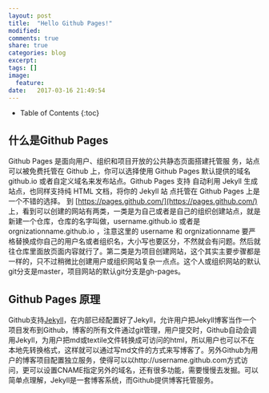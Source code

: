 ```yaml
---
layout: post
title:  "Hello Github Pages!"
modified:
comments: true
share: true
categories: blog
excerpt:
tags: []
image:
  feature:
date:   2017-03-16 21:49:54
---
```


* Table of Contents
{:toc}

## 什么是Github Pages
Github Pages 是面向用户、组织和项目开放的公共静态页面搭建托管服 务，站点可以被免费托管在 Github 上，你可以选择使用 Github Pages 默认提供的域名 github.io 或者自定义域名来发布站点。Github Pages 支持 自动利用 Jekyll 生成站点，也同样支持纯 HTML 文档，将你的 Jekyll 站 点托管在 Github Pages 上是一个不错的选择。
到 [https://pages.github.com/](https://pages.github.com/) 上，看到可以创建的网站有两类，一类是为自己或者是自己的组织创建站点，就是新建一个仓库，仓库的名字叫做，username.github.io 或者是 orgnizationname.github.io ，注意这里的 username 和 orgnizationname 要严格替换成你自己的用户名或者组织名，大小写也要区分，不然就会有问题。然后就往仓库里面放页面内容就行了。第二类是为项目创建网站，这个其实主要步骤都是一样的，只不过稍微比创建用户或组织网站复杂一点点。这个人或组织网站的默认git分支是master，项目网站的默认git分支是gh-pages。

## Github Pages 原理
Github支持[Jekyll](http://duyn.github.io/blog/welcome-to-jekyll/)，在内部已经配置好了Jekyll，允许用户把Jekyll博客当作一个项目发布到Github，博客的所有文件通过git管理，用户提交时，Github自动会调用Jekyll，为用户把md或textile文件转换成可访问的html，所以用户也可以不在本地先转换格式，这样就可以通过写md文件的方式来写博客了。另外Github为用户的博客项目配置独立服务，使得可以以http://username.github.com方式访问，更可以设置CNAME指定另外的域名，还有很多功能，需要慢慢去发掘。可以简单点理解，Jekyll是一套博客系统，而Github提供博客托管服务。


